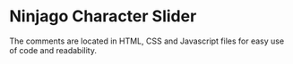 # Ninjago Character Slider

The comments are located in HTML, CSS and Javascript files for easy use of code and readability.
